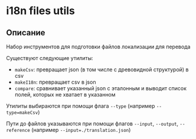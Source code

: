 # i18n files utils
## Описание

Набор инструментов для подготовки файлов локализации для перевода

Существуют следующие утилиты:
- `makeCsv`: превращает json (в том числе с древовидной структурой) в csv 
- `makeI18n`: превращает csv в json
- `compare`: сравнивает указанный json с эталонным и выводит список полей, которых не хватает в указанном

Утилиты выбираются при помощи флага `--type` (например `--type=makeCsv`)

Пути до файлов указываются при помощи флагов `--input`, `--output`, `--reference` (например `--input=./translation.json`)